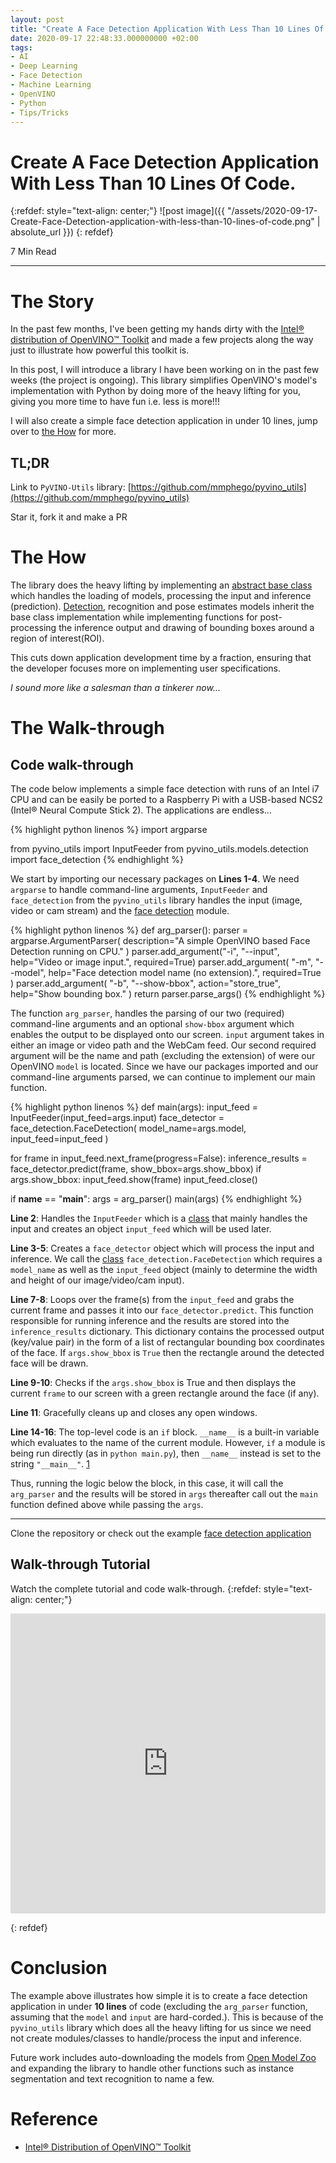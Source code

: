 ```yaml
---
layout: post
title: "Create A Face Detection Application With Less Than 10 Lines Of Code"
date: 2020-09-17 22:48:33.000000000 +02:00
tags:
- AI
- Deep Learning
- Face Detection
- Machine Learning
- OpenVINO
- Python
- Tips/Tricks
---
```

# Create A Face Detection Application With Less Than 10 Lines Of Code.

{:refdef: style="text-align: center;"}
![post image]({{ "/assets/2020-09-17-Create-Face-Detection-application-with-less-than-10-lines-of-code.png" | absolute_url }})
{: refdef}

7 Min Read

-----------------------------------------------------------------------------------------

# The Story

In the past few months, I've been getting my hands dirty with the [Intel® distribution of OpenVINO™ Toolkit](https://software.intel.com/content/www/us/en/develop/tools/openvino-toolkit.html) and made a few projects along the way just to illustrate how powerful this toolkit is.

In this post, I will introduce a library I have been working on in the past few weeks (the project is ongoing). This library simplifies OpenVINO's model's implementation with Python by doing more of the heavy lifting for you, giving you more time to have fun i.e. less is more!!!

I will also create a simple face detection application in under 10 lines, jump over to [the How](#the-how) for more.

## TL;DR

Link to `PyVINO-Utils` library: [https://github.com/mmphego/pyvino_utils](https://github.com/mmphego/pyvino_utils)

Star it, fork it and make a PR

# The How
The library does the heavy lifting by implementing an [abstract base class](https://github.com/mmphego/pyvino_utils/blob/master/pyvino_utils/models/openvino_base/base_model.py) which handles the loading of models, processing the input and inference (prediction). 
[Detection](https://github.com/mmphego/pyvino_utils/blob/master/pyvino_utils/models/detection/face_detection.py), recognition and pose estimates models inherit the base class implementation while implementing functions for post-processing the inference output and drawing of bounding boxes around a region of interest(ROI).

This cuts down application development time by a fraction, ensuring that the developer focuses more on implementing user specifications. 

*I sound more like a salesman than a tinkerer now...*

# The Walk-through

## Code walk-through
The code below implements a simple face detection with runs of an Intel i7 CPU and can be easily be ported to a Raspberry Pi with a USB-based NCS2 (Intel® Neural Compute Stick 2). The applications are endless...

{% highlight python linenos %}
import argparse

from pyvino_utils import InputFeeder
from pyvino_utils.models.detection import face_detection
{% endhighlight %}

We start by importing our necessary packages on **Lines 1-4**. We need `argparse` to handle command-line arguments, `InputFeeder` and `face_detection` from the `pyvino_utils` library handles the input (image, video or cam stream) and the [face detection](https://github.com/mmphego/pyvino_utils/blob/master/pyvino_utils/models/detection/face_detection.py) module.

{% highlight python linenos %}
def arg_parser():
  parser = argparse.ArgumentParser(
     description="A simple OpenVINO based Face Detection running on CPU."
   )
  parser.add_argument("-i", "--input", help="Video or image input.", required=True)
  parser.add_argument(
    "-m", "--model", help="Face detection model name (no extension).", required=True
   )
  parser.add_argument(
    "-b", "--show-bbox", action="store_true", help="Show bounding box."
   )
  return parser.parse_args()
{% endhighlight %}

The function `arg_parser`, handles the parsing of our two (required) command-line arguments and an optional `show-bbox` argument which enables the output to be displayed onto our screen. 
`input` argument takes in either an image or video path and the WebCam feed. Our second required argument will be the name and path (excluding the extension) of were our OpenVINO `model` is located. Since we have our packages imported and our command-line arguments parsed, we can continue to implement our main function.

{% highlight python linenos %}
def main(args):
   input_feed = InputFeeder(input_feed=args.input)
   face_detector = face_detection.FaceDetection(
     model_name=args.model, input_feed=input_feed
   )

  for frame in input_feed.next_frame(progress=False):
     inference_results = face_detector.predict(frame, show_bbox=args.show_bbox)
    if args.show_bbox:
      input_feed.show(frame)
   input_feed.close()


if __name__ == "__main__":
   args = arg_parser()
  main(args)
{% endhighlight %}

**Line 2**: Handles the `InputFeeder` which is a [class](https://github.com/mmphego/pyvino_utils/blob/master/pyvino_utils/input_handler/input_feeder.py) that mainly handles the input and creates an object `input_feed` which will be used later.

**Line 3-5**: Creates a `face_detector` object which will process the input and inference. We call the [class](https://github.com/mmphego/pyvino_utils/blob/master/pyvino_utils/models/detection/face_detection.py) `face_detection.FaceDetection` which requires a `model_name` as well as the `input_feed` object (mainly to determine the width and height of our image/video/cam input).

**Line 7-8**: Loops over the frame(s) from the `input_feed` and grabs the current frame and passes it into our `face_detector.predict`. This function responsible for running inference and the results are stored into the `inference_results` dictionary. This dictionary contains the processed output (key/value pair) in the form of a list of rectangular bounding box coordinates of the face. If `args.show_bbox` is `True` then the rectangle around the detected face will be drawn.

**Line 9-10**: Checks if the `args.show_bbox` is True and then displays the current `frame` to our screen with a green rectangle around the face (if any).

**Line 11**: Gracefully cleans up and closes any open windows.

**Line 14-16**: The top-level code is an `if` block. `__name__` is a built-in variable which evaluates to the name of the current module. However, `if` a module is being run directly (as in `python main.py`), then `__name__` instead is set to the string `"__main__"`. [1](https://stackoverflow.com/a/419189)

Thus, running the logic below the block, in this case, it will call the `arg_parser` and the results will be stored in `args` thereafter call out the `main` function defined above while passing the `args`.

---

Clone the repository or check out the example [face detection application](https://github.com/mmphego/pyvino_utils/tree/master/examples/face_detection)

## Walk-through Tutorial

Watch the complete tutorial and code walk-through.
{:refdef: style="text-align: center;"}
<p><div>
<iframe width="100%" height="480" src="https://www.youtube.com/embed/mOG-6VfB2cI" frameborder="0" allow="accelerometer; autoplay; encrypted-media; gyroscope; picture-in-picture" allowfullscreen></iframe>
</div></p>
{: refdef}

# Conclusion

The example above illustrates how simple it is to create a face detection application in under **10 lines** of code (excluding the `arg_parser` function, assuming that the `model` and `input` are hard-corded.). This is because of the `pyvino_utils` library which does all the heavy lifting for us since we need not create modules/classes to handle/process the input and inference.
 
Future work includes auto-downloading the models from [Open Model Zoo](https://github.com/openvinotoolkit/open_model_zoo) and expanding the library to handle other functions such as instance segmentation and text recognition to name a few.

# Reference

- [Intel® Distribution of OpenVINO™ Toolkit](https://software.intel.com/content/www/us/en/develop/tools/openvino-toolkit.html)
